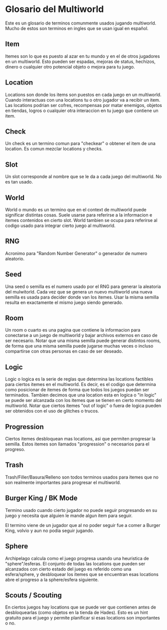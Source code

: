 # Glosario del Multiworld

Este es un glosario de terminos comunmente usados jugando multiworld. Mucho de estos son terminos en ingles que se
usan igual en español. 

## Item
Itemes son lo que es puesto al azar en tu mundo y en el de otros jugadores en un multiworld. Esto pueden ser espadas,
mejoras de status, hechizos, dinero o cualquier otro potencial objeto o mejora para tu juego.

## Location
Locations son donde los items son puestos en cada juego en un multiworld. Cuando interactuas con una locations tu 
o otro jugador va a recibir un item. Las locations podrian ser cofres, recompensas por matar enemigos, objetos en tiendas,
logros o cualquier otra interaccion en tu juego que contiene un item.

## Check
Un check es un termino comun para "checkear" o obtener el item de una location. Es comun mezclar locations y checks.

## Slot
Un slot corresponde al nombre que se le da a cada juego del multiworld. No es tan usado.

## World

World o mundo es un termino que en el context de multiworld puede significar distintas cosas. Suele usarse para
referirse a la informacion e itemes contenidos en cierto slot. World tambien se ocupa para referirse
al codigo usado para integrar cierto juego al multiworld.

## RNG

Acronimo para "Random Number Generator" o generador de numero aleatorio.

## Seed

Una seed o semilla es el numero usado por el RNG para generar la aleatoria del mulwitorld. Cada vez que se genera un
nuevo multiworld una nueva semilla es usada para decider donde van los itemes. Usar la misma semilla resulta
en exactamente el mismo juego siendo generado.

## Room

Un room o cuarto es una pagina que contiene la informacion para conectarse a un juego de multiworld y bajar
archivos externos en caso de ser necesario. Notar que una misma semilla puede generar distintos rooms, de forma
que una misma semilla puede jugarse muchas veces o incluso compartirse con otras personas en caso de ser deseado.

## Logic

Logic o logica es la serie de reglas que determina las locations factibles para ciertos itemes en el multiworld. Es
decir, es el codigo que determina como posicionar de itemes de forma que todos los juegos puedan ser terminados. Tambien
decimos que una location esta en logica o "in logic" se puede ser alcanzada con los itemes que se tienen en cierto momento
del multiworld. Notar que ciertos itemes "out of logic" o fuera de logica pueden ser obtenidos con el uso de glitches o trucos.

## Progression

Ciertos itemes desbloquean mas locations, asi que permiten progresar la semilla. Estos itemes son llamados "progression"
o necesarios para el progreso.

## Trash

Trash/Filler/Basura/Relleno son todos terminos usados para itemes que no son realmente importantes para progresar el multiworld.

## Burger King / BK Mode

Termino usado cuando cierto jugador no puede seguir progresando en su juego y necesita que alguien le mande algun item para seguir.

El termino viene de un jugador que al no poder seguir fue a comer a Burger King, volvio y aun no podia seguir jugando.

## Sphere

Archipelago calcula como el juego progresa usando una heuristica de "sphere"/esferas. El conjunto de todas las locations
que pueden ser alcanzados con cierto estado del juego es referido como una esfera/sphere, y desbloquear los itemes
que se encuentran esas locations abre el progreso a la sphere/esfera siguiente.

## Scouts / Scouting

En ciertos juegos hay locations que se puede ver que contienen antes de desbloquearlas (como objetos en la tienda de Hades).
Esto es un hint gratuito para el juego y permite planificar si esas locations son importantes o no.
